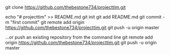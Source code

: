 git clone https://github.com/thebestone734/projecttim.git

echo "# projecttim" >> README.md
git init
git add README.md
git commit -m "first commit"
git remote add origin https://github.com/thebestone734/projecttim.git
git push -u origin master

…or push an existing repository from the command line
git remote add origin https://github.com/thebestone734/projecttim.git
git push -u origin master
